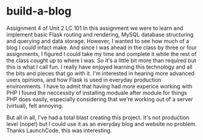 # build-a-blog
Assignment 4 of Unit 2 LC 101
In this assignment we were to learn and implement basic Flask routing and rendering, MySQL database structuring and querying and data storage. However, I wanted to see how much of a blog I could infact make. And since I was ahead in the class by three or four assignments, I figured I could take my time and complete it while the rest of the class cought up to where I was. So it's a little bit more than required but this is what I call fun. I really have enjoyed learning this technology and all the bits and pieces that go with it. I'm interested in hearing more advanced users opinions, and how Flask is used in everyday production environments. I have to admit that having had more experice working with PHP I found the neccessity of installing moduale after module for things PHP does easily, especially considering that we're working out of a server (virtual), felt annoying. 

But all in all, I've had a total blast creating this project. It's not production level (nope!) but I could use it as an everyday blog and website no problem. Thanks LaunchCode, this was interesting.
